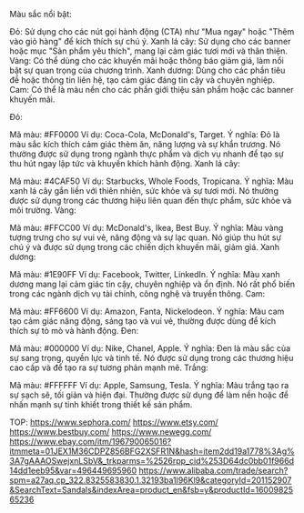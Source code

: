 Màu sắc nổi bật:

Đỏ: Sử dụng cho các nút gọi hành động (CTA) như "Mua ngay" hoặc "Thêm vào giỏ hàng" để kích thích sự chú ý.
Xanh lá cây: Sử dụng cho các banner hoặc mục "Sản phẩm yêu thích", mang lại cảm giác tươi mới và thân thiện.
Vàng: Có thể dùng cho các khuyến mãi hoặc thông báo giảm giá, làm nổi bật sự quan trọng của chương trình.
Xanh dương: Dùng cho các phần tiêu đề hoặc thông tin liên hệ, tạo cảm giác đáng tin cậy và chuyên nghiệp.
Cam: Có thể là màu nền cho các phần giới thiệu sản phẩm hoặc các banner khuyến mãi.


Đỏ:

Mã màu: #FF0000
Ví dụ: Coca-Cola, McDonald's, Target.
Ý nghĩa: Đỏ là màu sắc kích thích cảm giác thèm ăn, năng lượng và sự khẩn trương. Nó thường được sử dụng trong ngành thực phẩm và dịch vụ nhanh để tạo sự thu hút ngay lập tức và khuyến khích hành động.
Xanh lá cây:

Mã màu: #4CAF50
Ví dụ: Starbucks, Whole Foods, Tropicana.
Ý nghĩa: Màu xanh lá cây gắn liền với thiên nhiên, sức khỏe và sự tươi mới. Nó thường được sử dụng trong các thương hiệu liên quan đến thực phẩm, sức khỏe và môi trường.
Vàng:

Mã màu: #FFCC00
Ví dụ: McDonald's, Ikea, Best Buy.
Ý nghĩa: Màu vàng tượng trưng cho sự vui vẻ, năng động và sự lạc quan. Nó giúp thu hút sự chú ý và được sử dụng trong các chiến dịch khuyến mãi, giảm giá.
Xanh dương:

Mã màu: #1E90FF
Ví dụ: Facebook, Twitter, LinkedIn.
Ý nghĩa: Màu xanh dương mang lại cảm giác tin cậy, chuyên nghiệp và ổn định. Nó rất phổ biến trong các ngành dịch vụ tài chính, công nghệ và truyền thông.
Cam:

Mã màu: #FF6600
Ví dụ: Amazon, Fanta, Nickelodeon.
Ý nghĩa: Màu cam tạo cảm giác năng động, sáng tạo và vui vẻ, thường được dùng để kích thích sự tò mò và hành động.
Đen:

Mã màu: #000000
Ví dụ: Nike, Chanel, Apple.
Ý nghĩa: Đen là màu sắc của sự sang trọng, quyền lực và tinh tế. Nó được sử dụng trong các thương hiệu cao cấp và để tạo ra sự tương phản mạnh mẽ.
Trắng:

Mã màu: #FFFFFF
Ví dụ: Apple, Samsung, Tesla.
Ý nghĩa: Màu trắng tạo ra sự sạch sẽ, tối giản và hiện đại. Thường được sử dụng để làm nền hoặc để nhấn mạnh sự tinh khiết trong thiết kế sản phẩm.




TOP:
https://www.sephora.com/
https://www.etsy.com/
https://www.bestbuy.com/
https://www.newegg.com/
https://www.ebay.com/itm/196790065016?itmmeta=01JEX1M36CDPZ856BFG2XSFR1N&hash=item2dd19a1778%3Ag%3A7gAAAOSwejxnLSbV&_trkparms=%2526rpp_cid%253D64dc0bb01f966d14dd1eeb95&var=496449695960
https://www.alibaba.com/trade/search?spm=a27aq.cp_322.8325583830.1.32193ba1l96Kl9&categoryId=201152907&SearchText=Sandals&indexArea=product_en&fsb=y&productId=1600982565236
